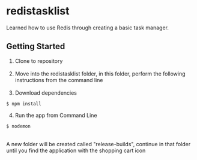 # redistasklist

Learned how to use Redis through creating a basic task manager.

## Getting Started
1. Clone to repository
<br><br>
2. Move into the redistasklist folder, in this folder, perform the following instructions from the command line
<br><br>
3. Download dependencies
```sh
$ npm install
```

4. Run the app from Command Line
```sh
$ nodemon
```

<br>
A new folder will be created called "release-builds", continue in that folder until you find the application with the shopping cart icon 

